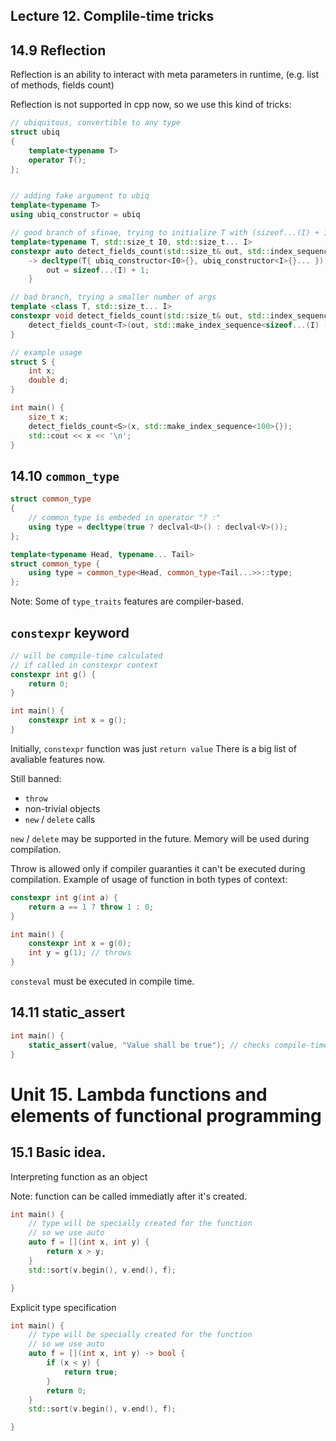 ## Lecture 12. Complile-time tricks


## 14.9 Reflection

Reflection is an ability to interact with meta parameters
in runtime, (e.g. list of methods, fields count)

Reflection is not supported in cpp now, so we use this kind of tricks:

```cpp
// ubiquitous, convertible to any type
struct ubiq
{
	template<typename T>
	operator T();
};


// adding fake argument to ubiq
template<typename T>
using ubiq_constructor = ubiq

// good branch of sfinae, trying to initialize T with (sizeof...(I) + 1) arguments 
template<typename T, std::size_t I0, std::size_t... I>
constexpr auto detect_fields_count(std::size_t& out, std::index_sequence<I0, I...>)
	-> decltype(T{ ubiq_constructor<I0>{}, ubiq_constructor<I>{}... }) {
		out = sizeof...(I) + 1;
	}

// bad branch, trying a smaller number of args
template <class T, std::size_t... I>
constexpr void detect_fields_count(std::size_t& out, std::index_sequence<I...>) {
	detect_fields_count<T>(out, std::make_index_sequence<sizeof...(I) - 1>{});
}

// example usage
struct S {
	int x;
	double d;
}

int main() {
	size_t x;
	detect_fields_count<S>(x, std::make_index_sequence<100>{});
	std::cout << x << '\n';
}
```


## 14.10 `common_type`

```cpp
struct common_type
{
	// common_type is embeded in operator "? :"
	using type = decltype(true ? declval<U>() : declval<V>());
};

template<typename Head, typename... Tail>
struct common_type {
	using type = common_type<Head, common_type<Tail...>>::type;
};
```

Note: Some of `type_traits` features are compiler-based.

## `constexpr` keyword

```cpp
// will be compile-time calculated
// if called in constexpr context
constexpr int g() {
	return 0;
}

int main() {
	constexpr int x = g();
}
```

Initially, `constexpr` function was just `return value`
There is a big list of avaliable features now.

Still banned:
- `throw`
- non-trivial objects
- `new` / `delete` calls

`new` / `delete` may be supported in the future. Memory will be used during compilation.

Throw is allowed only if compiler guaranties it can't be executed during compilation. Example of usage of function in both types of context:

```cpp
constexpr int g(int a) {
	return a == 1 ? throw 1 : 0;
}

int main() {
	constexpr int x = g(0);
	int y = g(1); // throws
}
```

`consteval` must be executed in compile time.

## 14.11 static_assert

```cpp
int main() {
	static_assert(value, "Value shall be true"); // checks compile-time constants
}
```

# Unit 15. Lambda functions and elements of functional programming

## 15.1 Basic idea.

Interpreting function as an object

Note: function can be called immediatly after it's created.


```cpp
int main() {
	// type will be specially created for the function
	// so we use auto
	auto f = [](int x, int y) {
		return x > y;
	}
	std::sort(v.begin(), v.end(), f);

}
```

Explicit type specification

```cpp
int main() {
	// type will be specially created for the function
	// so we use auto
	auto f = [](int x, int y) -> bool {
		if (x < y) {
			return true;
		}
		return 0;
	}
	std::sort(v.begin(), v.end(), f);

}
```
